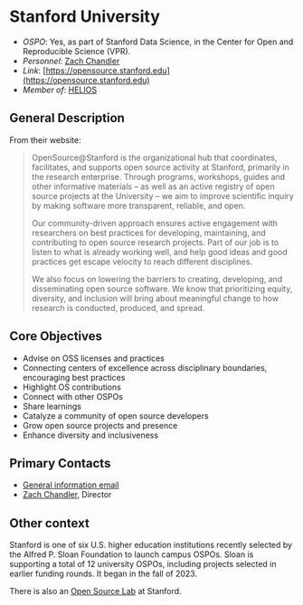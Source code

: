 # Stanford University

- *OSPO*: Yes, as part of Stanford Data Science, in the Center for Open and Reproducible Science (VPR).
- *Personnel*: [Zach Chandler](https://profiles.stanford.edu/zach-chandler)
- *Link*: [https://opensource.stanford.edu](https://opensource.stanford.edu)
- *Member of*: [HELIOS](https://www.heliosopen.org/members)

## General Description

From their website:

> OpenSource@Stanford is the organizational hub that coordinates, facilitates, and supports open source activity at Stanford, primarily in the research enterprise. Through programs, workshops, guides and other informative materials – as well as an active registry of open source projects at the University – we aim to improve scientific inquiry by making software more transparent, reliable, and open.
>
> Our community-driven approach ensures active engagement with researchers on best practices for developing, maintaining, and contributing to open source research projects. Part of our job is to listen to what is already working well, and help good ideas and good practices get escape velocity to reach different disciplines.
>
> We also focus on lowering the barriers to creating, developing, and disseminating open source software. We know that prioritizing equity, diversity, and inclusion will bring about meaningful change to how research is conducted, produced, and spread.

## Core Objectives

- Advise on OSS licenses and practices
- Connecting centers of excellence across disciplinary boundaries, encouraging best practices
- Highlight OS contributions
- Connect with other OSPOs
- Share learnings
- Catalyze a community of open source developers
- Grow open source projects and presence
- Enhance diversity and inclusiveness

## Primary Contacts

- [General information email](mailto:opensource-info@stanford.edu)
- [Zach Chandler](https://profiles.stanford.edu/zach-chandler), Director

## Other context

Stanford is one of six U.S. higher education institutions recently selected by the Alfred P. Sloan Foundation to launch campus OSPOs. Sloan is supporting a total of 12 university OSPOs, including projects selected in earlier funding rounds. It began in the fall of 2023.

There is also an [Open Source Lab](https://opensource.stanford.edu/) at Stanford.
